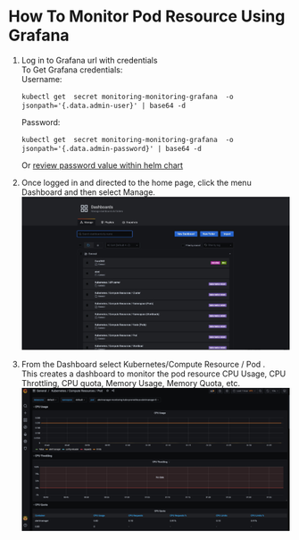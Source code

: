 # How To Monitor Pod Resource Using Grafana

1. Log in to Grafana url with credentials \
    To Get Grafana credentials: \
    Username:

    ```shell
    kubectl get  secret monitoring-monitoring-grafana  -o jsonpath='{.data.admin-user}' | base64 -d
    ```

    Password:

    ```shell
    kubectl get  secret monitoring-monitoring-grafana  -o jsonpath='{.data.admin-password}' | base64 -d
    ```

    Or [review password value within helm chart](https://repo1.dso.mil/big-bang/product/packages/monitoring/-/blob/main/chart/values.yaml#L708)

1. Once logged in and directed to the home page, click the menu Dashboard and then select Manage. \
     ![Manage Dashboard Screenshot](../../assets/imgs/guides/grafana-dashboard-manage.jpeg)
1. From the Dashboard select Kubernetes/Compute Resource / Pod . \
     This creates a dashboard to monitor the pod resource CPU Usage, CPU Throttling, CPU quota, Memory Usage, Memory Quota, etc. \
     ![Pod Resource Grafana Screenshot](../../assets/imgs/guides/grafana-dashboard.jpeg)
